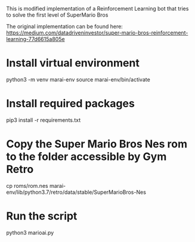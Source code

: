 This is modified implementation of a Reinforcement Learning bot that tries to solve the first level of SuperMario Bros

The original implementation can be found here:
https://medium.com/datadriveninvestor/super-mario-bros-reinforcement-learning-77d6615a805e

# Install virtual environment
python3 -m venv marai-env
source marai-env/bin/activate

# Install required packages
pip3 install -r requirements.txt


# Copy the Super Mario Bros Nes rom to the folder accessible by Gym Retro
cp roms/rom.nes marai-env/lib/python3.7/retro/data/stable/SuperMarioBros-Nes

# Run the script
python3 marioai.py